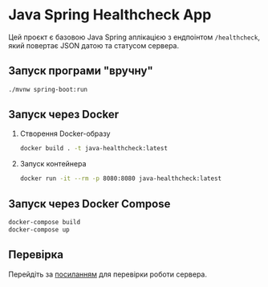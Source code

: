 # Java Spring Healthcheck App

Цей проєкт є базовою Java Spring аплікацією з ендпоінтом `/healthcheck`, 
який повертає JSON датою та статусом сервера.

## Запуск програми "вручну"

```bash
./mvnw spring-boot:run
```

## Запуск через Docker

1. Створення Docker-образу
    ```bash
    docker build . -t java-healthcheck:latest
    ```

2. Запуск контейнера
    ```bash
    docker run -it --rm -p 8080:8080 java-healthcheck:latest
    ```

## Запуск через Docker Compose

```bash
docker-compose build
docker-compose up
```

## Перевірка

Перейдіть за [посиланням](http://localhost:8080/healthcheck) для перевірки роботи сервера.
